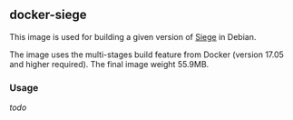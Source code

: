 ## docker-siege

This image is used for building a given version of [Siege](https://github.com/JoeDog/siege) in Debian. 

The image uses the multi-stages build feature from Docker (version 17.05 and higher required). The final image weight 55.9MB.

### Usage

_todo_
